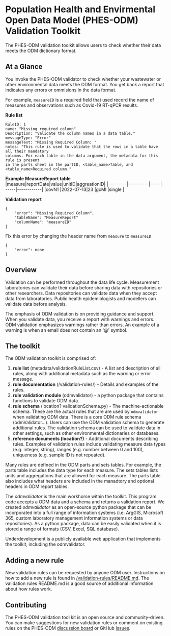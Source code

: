# Population Health and Envirmental Open Data Model (PHES-ODM) Validation Toolkit

The PHES-ODM validation toolkit allows users to check whether their data meets the ODM dictionary format.

## At a Glance

You invoke the PHES-ODM validator to check whether your wastewater or other environmental data meets the ODM format. You get back a report that indicates any errors or ommisions in the data format.

For example, `measureID` is a required field that used record the name of measures and observations such as Covid-19 RT-qPCR results.

**Rule list**

```
RuleID: 1
name: "Missing required column"
Description: "Validate the column names in a data table."
messageType: "Error"
messageText: "Missing Required Column: "
notes: "This rule is used to validate that the rows in a table have all their mandatory
columns. For each table in the data argument, the metadata for this rule is present
in the parts sheet in the partID, <table_name>Table, and <table_name>Required column."
```

**Example MeasureReport table**
|measure|reportDate|value|unitID|aggreationID|
|---------|----------|-----|------|------------|
|covN1 |2022-07-13|23 |gcMl |single |

**Validation report**

```
{
    "error": "Missing Required Column",
    "tableName": "MeasureReport"
    "columnName": "measureID"
}
```

Fix this error by changing the header name from `measure` to `measureID`

```
{
    "error": none
}
```

## Overview

Validation can be performed throughout the data life cycle. Measurement laboratories can validate their data before sharing data with repositories or other researchers. Data repositories can validate data when they accept data from laboratories. Public health epidemiologists and modellers can validate data before analysis.

The emphasis of ODM validation is on providing guidance and support. When you validate data, you receive a report with warnings and errors. ODM validation emphasizes warnings rather than errors. An example of a warning is when an email does not contain an '\@' symbol.

## The toolkit

The ODM validation toolkit is comprised of:

1. **rule list** (metadata/validationRuleList.csv) - A list and description of all rules, along with additional metadata such as the warning or error message.
2. **rule documentation** (/validation-rules/) - Details and examples of the rules.
3. **rule validation module** (odmvalidator) - a python package that contains functions to validate ODM data.
4. **rule schema** (location? validationSchema.py) - The machine-actionable schema. These are the actual rules that are are used by `odmvalidator` when validating ODM data. There is a core ODM rule schema (odmValidator...). Users can use the ODM validation schema to generate additional rules. The validation schema can be used to validate data in other settings, such as other environmental dictionaries or databases.
5. **reference documents (location?)** - Additional documents describing rules. Examples of validation rules include validating measure data types (e.g. integer, string), ranges (e.g. number between 0 and 100), uniqueness (e.g. sample ID is not repeated).

Many rules are defined in the ODM parts and sets tables. For example, the parts table includes the data type for each measure. The sets tables lists units and aggregations that are allowed for each measure. The parts table also includes what headers are included in the manadtory and optional headers in ODM report tables.

The _odmvalidator_ is the main workhorse within the toolkit. This program code accepts a ODM data and a schema and returns a validation report. We created _odmvalidator_ as an open-source python package that can be incorporated into a full range of information systems (i.e. ArgGIS, Microsoft 365, custom laboratory management information systems or data repositories). As a python package, data can be easily validated when it is stored a range of formats (CSV, Excel, SQL database).

Underdevelopment is a publicly available web application that implements the toolkit, including the odmvalidator.

## Adding a new rule

New validation rules can be requested by anyone ODM user. Instructions on how to add a new rule is found in [/validation-rules/README.md](validation-rules/validation-rules/README.md). The validation rules README.md is a good source of additional information about how rules work.

## Contributing

The PHES-ODM validation tool kit is an open source and community-driven. You can make suggestions for new validation rules or comment on existing rules on the PHES-ODM [discussion board](https://odm.discourse.group) or GitHub [Issues](https://github.com/Big-Life-Lab/PHES-ODM-Validation/issues).

